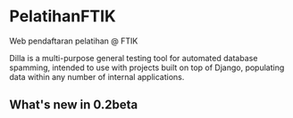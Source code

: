 # PelatihanFTIK
Web pendaftaran pelatihan @ FTIK

Dilla is a multi-purpose general testing tool for automated
database spamming, intended to use with projects built on top of Django,
populating data within any number of internal applications.

What's new in 0.2beta
---------------------
